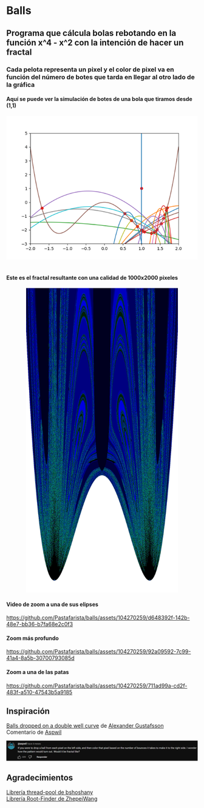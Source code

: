 # Balls

## Programa que cálcula bolas rebotando en la función  x^4 - x^2 con la intención de hacer un fractal
### Cada pelota representa un pixel y el color de pixel va en función del número de botes que tarda en llegar al otro lado de la gráfica

#### Aquí se puede ver la simulación de botes de una bola que tiramos desde (1,1)
<center><img src="imagenes/botes.png"/></center>
<br>

#### Este es el fractal resultante con una calidad de 1000x2000 pixeles

<center><img src="imagenes/imagen completa (1000x2000).png" width="400"/></center>

#### Video de zoom a una de sus elipses
https://github.com/Pastafarista/balls/assets/104270259/d648392f-142b-48e7-bb36-b7fa68e2c0f3

#### Zoom más profundo
https://github.com/Pastafarista/balls/assets/104270259/92a09592-7c99-41a4-8a5b-30700793085d

#### Zoom a una de las patas


https://github.com/Pastafarista/balls/assets/104270259/711ad99a-cd2f-483f-a510-47543b5a9185



## Inspiración
<a href="https://www.youtube.com/watch?v=LQmyR-sC6GA>">Balls dropped on a double well curve</a> de <a href="https://www.youtube.com/@AlexanderGustafssonAnimations">Alexander Gustafsson</a><br>
Comentario de <a href="https://www.youtube.com/channel/UC0Uv9D5C15lCanvxxdo06Ig">Aspwil</a>
<center><img src="imagenes/comentario.png"/></center>

## Agradecimientos
<a href="https://github.com/bshoshany/thread-pool">Librería thread-pool de bshoshany</a><br>
<a href="https://github.com/ZhepeiWang/Root-Finder">Librería Root-Finder de ZhepeiWang</a>
